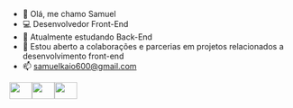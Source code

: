 - 👋 Olá, me chamo Samuel
- 💻 Desenvolvedor Front-End
- 🌱 Atualmente estudando Back-End
- 💞️ Estou aberto a colaborações e parcerias em projetos relacionados a desenvolvimento front-end
- 📫 samuelkaio600@gmail.com
<div style="display: flex;">
  <img src="https://cdn.jsdelivr.net/gh/devicons/devicon/icons/html5/html5-original.svg" style="height: 30px; width: 40px;" />
  <img src="https://cdn.jsdelivr.net/gh/devicons/devicon/icons/css3/css3-original.svg" style="height: 30px; width: 40px;" />
  <img src="https://cdn.jsdelivr.net/gh/devicons/devicon/icons/react/react-original.svg" style="height: 30px; width: 40px;" />
</div>
